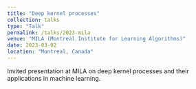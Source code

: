 ```yaml
---
title: "Deep kernel processes"
collection: talks
type: "Talk"
permalink: /talks/2023-mila
venue: "MILA (Montreal Institute for Learning Algorithms)"
date: 2023-03-02
location: "Montreal, Canada"
---
```


Invited presentation at MILA on deep kernel processes and their applications in machine learning. 